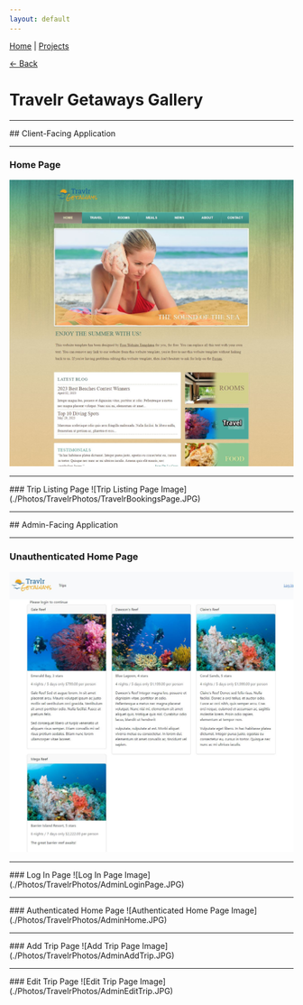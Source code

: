 ```yaml
---
layout: default
---
```


[Home](/) | [Projects](/projects)

[<- Back](/projects)

# Travelr Getaways Gallery
<hr>
## Client-Facing Application
<hr>

### Home Page
![Travelr Getaways Home Page Image](./Photos/TravelrPhotos/TravelrHomePage.JPG)
<hr>
### Trip Listing Page
![Trip Listing Page Image](./Photos/TravelrPhotos/TravelrBookingsPage.JPG)
<hr>
## Admin-Facing Application
<hr>

### Unauthenticated Home Page
![Unauthenticated Home Page Image](./Photos/TravelrPhotos/AdminNoLog.JPG)
<hr>
### Log In Page
![Log In Page Image](./Photos/TravelrPhotos/AdminLoginPage.JPG)
<hr>
### Authenticated Home Page
![Authenticated Home Page Image](./Photos/TravelrPhotos/AdminHome.JPG)
<hr>
### Add Trip Page
![Add Trip Page Image](./Photos/TravelrPhotos/AdminAddTrip.JPG)
<hr>
### Edit Trip Page
![Edit Trip Page Image](./Photos/TravelrPhotos/AdminEditTrip.JPG)

